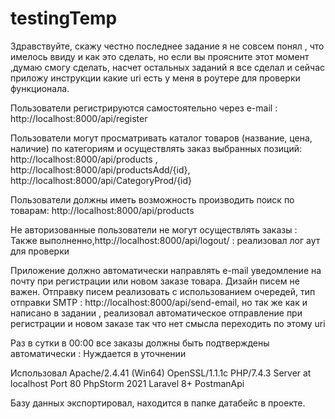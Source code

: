 # testingTemp
Здравствуйте, скажу честно последнее задание я не совсем понял , что имелось ввиду и как это сделать, но если вы проясните этот момент ,думаю смогу сделать,
насчет остальных заданий я все сделал и сейчас приложу инструкции какие uri есть у меня в роутере для проверки функционала.

Пользователи регистрируются самостоятельно через e-mail : http://localhost:8000/api/register

Пользователи могут просматривать каталог товаров (название,
цена, наличие) по категориям и осуществлять заказ выбранных
позиций: http://localhost:8000/api/products , http://localhost:8000/api/productsAdd/{id}, http://localhost:8000/api/CategoryProd/{id}

Пользователи должны иметь возможность производить поиск по
товарам: http://localhost:8000/api/products

Не авторизованные пользователи не могут осуществлять заказы : Также выполненно,http://localhost:8000/api/logout/ : реализовал лог аут для проверки

Приложение должно автоматически направлять e-mail уведомление
на почту при регистрации или новом заказе товара. Дизайн писем
не важен. Отправку писем реализовать с использованием очередей,
тип отправки SMTP : http://localhost:8000/api/send-email, но так же как и написано в задании , реализовал автоматическое отправление при регистрации и новом заказе так что нет смысла переходить по этому uri

Раз в сутки в 00:00 все заказы должны быть подтверждены
автоматически : Нуждается в уточнении

Использовал Apache/2.4.41 (Win64) OpenSSL/1.1.1c PHP/7.4.3 Server at localhost Port 80 
PhpStorm 2021 
Laravel 8+
PostmanApi

Базу данных экспортировал, находится в папке датабейс в проекте.
